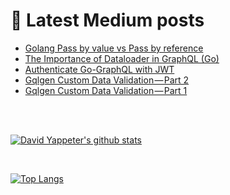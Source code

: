 # 📕 <b> Latest Medium posts </b>
<!-- BLOG-POST-LIST:START -->
- [Golang Pass by value vs Pass by reference](https://david-yappeter.medium.com/golang-pass-by-value-vs-pass-by-reference-e48aac8b2716?source=rss-976c6cc56fa8------2)
- [The Importance of Dataloader in GraphQL (Go)](https://david-yappeter.medium.com/the-importance-of-dataloader-in-graphql-go-4d5214869b20?source=rss-976c6cc56fa8------2)
- [Authenticate Go-GraphQL with JWT](https://medium.com/geekculture/authenticate-go-graphql-with-jwt-436c74340d?source=rss-976c6cc56fa8------2)
- [Gqlgen Custom Data Validation — Part 2](https://david-yappeter.medium.com/gqlgen-custom-data-validation-part-2-c3fd5766c341?source=rss-976c6cc56fa8------2)
- [Gqlgen Custom Data Validation — Part 1](https://david-yappeter.medium.com/gqlgen-custom-data-validation-part-1-7de8ef92de4c?source=rss-976c6cc56fa8------2)
<!-- BLOG-POST-LIST:END -->

<br />
<br />

[![David Yappeter's github stats](https://github-readme-stats.vercel.app/api?username=david-yappeter&show_icons=true&include_all_commits=true&theme=radical)](https://github.com/anuraghazra/github-readme-stats)

<br />

[![Top Langs](https://github-readme-stats.vercel.app/api/top-langs/?username=david-yappeter&show_icons=true&include_all_commits=true&theme=radical)](https://github.com/anuraghazra/github-readme-stats)
